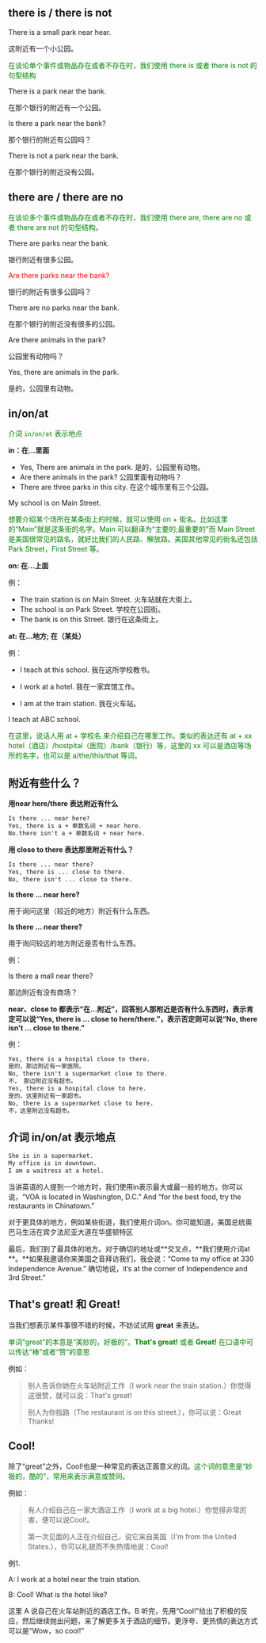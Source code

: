 ## there is / there is not

There is a small park near hear.

这附近有一个小公园。

<span style="color: green">在谈论单个事件或物品存在或者不存在时，我们使用 there is 或者 there is not 的句型结构</span>

There is a park near the bank.

在那个银行的附近有一个公园。

Is there a park near the bank?

那个银行的附近有公园吗？

There is not a park near the bank.

在那个银行的附近没有公园。

## there are / there are no

<span style="color:green">在谈论多个事件或物品存在或者不存在时，我们使用 there are, there are no 或者 there are not 的句型结构。</span>

There are parks near the bank.

银行附近有很多公园。

<span style="color:red">Are there parks near the bank?</span>

银行的附近有很多公园吗？

There are no parks near the bank.

在那个银行的附近没有很多的公园。

Are there animals in the park?

公园里有动物吗？

Yes, there are animals in the park.

是的，公园里有动物。

## in/on/at

<span style="color: green">介词 `in/on/at` 表示地点</span>

**in：在...里面**

*   Yes, There are animals in the park.
    是的，公园里有动物。
*   Are there animals in the park?
    公园里面有动物吗？
*   There are three parks in this city.
    在这个城市里有三个公园。

My school is on Main Street.

<font color="green">想要介绍某个场所在某条街上的时候，就可以使用 on + 街名。比如这里的“Main”就是这条街的名字。Main 可以翻译为“主要的;最重要的”而 Main Street 是美国很常见的路名，就好比我们的人民路、解放路。美国其他常见的街名还包括 Park Street，First Street 等。</font>

**on: 在...上面**

例：

*   The train station is on Main Street.
    火车站就在大街上。
*   The school is on Park Street.
    学校在公园街。
*   The bank is on this Street.
    银行在这条街上。

**at: 在...地方; 在（某处）**

例：

*   I teach at this school.
    我在这所学校教书。

*   I work at a hotel.
    我在一家宾馆工作。

*   I am at the train station.
    我在火车站。

I teach at ABC school.

<font color="green">在这里，说话人用 at + 学校名 来介绍自己在哪里工作。类似的表达还有 at + xx hotel（酒店）/hostpital（医院）/bank（银行）等，这里的 xx 可以是酒店等场所的名字，也可以是 a/the/this/that 等词。</font>

## 附近有些什么？

**用near here/there 表达附近有什么**

```txt
Is there ... near here?
Yes, there is a + 单数名词 + near here.
No.there isn't a + 单数名词 + near here.
```

**用 close to there 表达那里附近有什么？**

```txt
Is there ... near there?
Yes, there is ... close to there.
No, there isn't ... close to there.
```

**Is there ... near here?**

用于询问这里（较近的地方）附近有什么东西。

**Is there ... near there?**

用于询问较远的地方附近是否有什么东西。

例：

Is there a mall near there?

那边附近有没有商场？

**near、close to 都表示“在...附近”，回答别人那附近是否有什么东西时，表示肯定可以说“Yes, there is ... close to here/there.”，表示否定则可以说“No, there isn't ... close to there.”**

例：

```txt
Yes, there is a hospital close to there.
是的，那边附近有一家医院。
No, there isn't a supermarket close to there.
不， 那边附近没有超市。
Yes, there is a hospital close to here.
是的，这里附近有一家超市。
No, there is a supermarket close to here.
不，这里附近没有超市。
```

## 介词 in/on/at 表示地点

```txt
She is in a supermarket.
My office is in downtown.
I am a waitress at a hotel.
```

当讲英语的人提到一个地方时，我们使用in表示最大或最一般的地方。你可以说，“VOA is located in Washington, D.C.” And “for the best food, try the restaurants in Chinatown.”

对于更具体的地方，例如某些街道，我们使用介词on。你可能知道，美国总统奥巴马生活在宾夕法尼亚大道在华盛顿特区

最后，我们到了最具体的地方。对于确切的地址或**交叉点，**我们使用介词at **。**如果我邀请你来美国之音拜访我们，我会说：“Come to my office at 330 Independence Avenue.” 确切地说，it’s at the corner of Independence and 3rd Street.”

## That's great! 和 Great!

当我们想表示某件事很不错的时候，不妨试试用 **great** 来表达。

<font color="green">单词“great”的本意是“美妙的，好极的”。**That's great!** 或者 **Great!** 在口语中可以传达“棒”或者“赞”的意思</font>

例如：

>   别人告诉你她在火车站附近工作（I work near the train station.）你觉得这很赞，就可以说：That's great!
>
>   别人为你指路（The restaurant is on this street.），你可以说：Great Thanks!

## Cool!

除了“great”之外，Cool!也是一种常见的表达正面意义的词。<font color="green">这个词的意思是“妙极的，酷的”，常用来表示满意或赞同。</font>

例如：

>   有人介绍自己在一家大酒店工作（I work at a big hotel.）你觉得非常厉害，便可以说Cool!。
>
>   第一次见面的人正在介绍自己，说它来自美国（I'm from the United States.），你可以礼貌而不失热情地说：Cool!

例1.

A: I work at a hotel near the train station.

B: Cool! What is the hotel like?

这里 A 说自己在火车站附近的酒店工作。B 听完，先用“Cool!”给出了积极的反应，然后继续抛出问题，来了解更多关于酒店的细节。更浮夸、更热情的表达方式可以是“Wow，so cool!”
